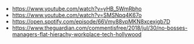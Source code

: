 - https://www.youtube.com/watch?v=yHB_5WmRbho
- https://www.youtube.com/watch?v=SMSNpq4K67o
- https://open.spotify.com/episode/66Vmy88vpMKN8xcexjgb7D
- https://www.theguardian.com/commentisfree/2018/jul/30/no-bosses-managers-flat-hierachy-workplace-tech-hollywood

